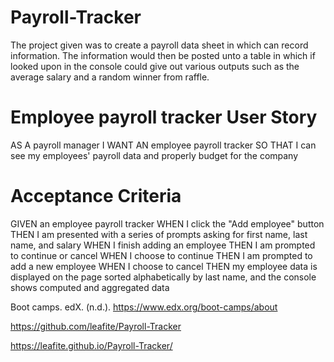 # Payroll-Tracker

The project given was to create a payroll data sheet in which can record information. The information would then be posted unto a table in which if looked upon in the console could give out various outputs such as the average salary and a random winner from raffle.

Employee payroll tracker
User Story
=========================================================
AS A payroll manager
I WANT AN employee payroll tracker
SO THAT I can see my employees' payroll data and properly budget for the company


Acceptance Criteria
=========================================================
GIVEN an employee payroll tracker
WHEN I click the "Add employee" button
THEN I am presented with a series of prompts asking for first name, last name, and salary
WHEN I finish adding an employee
THEN I am prompted to continue or cancel
WHEN I choose to continue
THEN I am prompted to add a new employee
WHEN I choose to cancel
THEN my employee data is displayed on the page sorted alphabetically by last name, and the console shows computed and aggregated data


Boot camps. edX. (n.d.). https://www.edx.org/boot-camps/about 

https://github.com/leafite/Payroll-Tracker

https://leafite.github.io/Payroll-Tracker/
